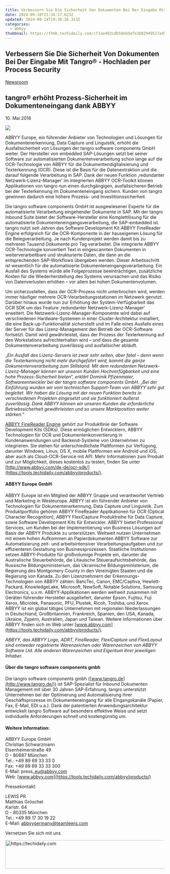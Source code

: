 ```yaml
---
title: Verbessern Sie Die Sicherheit Von Dokumenten Bei Der Eingabe Mit Tangro® - Hochladen per Process Security
date: 2024-09-10T21:34:17.623Z
updated: 2024-09-14T19:38:26.313Z
categories:
  - abbyy
thumbnail: https://thmb.techidaily.com/cf1ae4b3cdb5debdafe3b02949517a45048f6142dd7f5f842e985181e8a620c0.jpg
---
```


## Verbessern Sie Die Sicherheit Von Dokumenten Bei Der Eingabe Mit Tangro® - Hochladen per Process Security

[Newsroom](https://tools.techidaily.com/abbyy/products/)

## tangro® erhöht Prozess-Sicherheit im Dokumenteneingang dank ABBYY

10\. Mai 2016

![](https://content.abbyy.com/-/media/project/abbyy/abbyy/branchtemplates/shutterstock_1272462163_1296-x-729.jpg?h=729&iar=0&w=1296)

ABBYY Europe, ein führender Anbieter von Technologien und Lösungen für Dokumentenerkennung, Data Capture und Linguistik, erhöht die Ausfallsicherheit von Lösungen der tangro software components GmbH weiter. Der Hersteller von embedded SAP-Lösungen setzt bei seiner Software zur automatisierten Dokumentenverarbeitung schon lange auf die OCR-Technologie von ABBYY für die Dokumentendigitalisierung und Texterkennung (OCR). Diese ist die Basis für die Datenextraktion und die darauf folgende Verarbeitung in SAP. Dank der neuen Funktion ‚redundanter Netzwerk-Lizenz-Manager‘ im integrierten ABBYY OCR-Toolkit können Applikationen von tangro nun einen durchgängigen, ausfallsicheren Betrieb bei der Texterkennung im Dokumenteneingang sichern. Kunden von tangro gewinnen dadurch eine höhere Prozess- und Investitionssicherheit.

Die tangro software components GmbH ist ausgewiesener Experte für die automatisierte Verarbeitung eingehender Dokumente in SAP. Mit der tangro Inbound Suite bietet der Software-Hersteller eine Komplettlösung für die automatisierte Dokumenteneingangsverarbeitung, die SAP-embedded ist. tangro nutzt seit Jahren das Software Development Kit ABBYY FineReader Engine erfolgreich für die OCR-Komponente in der hauseigenen Lösung für die Belegverarbeitung. Je nach Kundenprojekt werden damit bis zu mehreren Tausend Dokumente pro Tag verarbeitet. Die integrierte ABBYY OCR-Technologie konvertiert Text in eingescannten Dokumenten in weiterverarbeitbare und strukturierte Daten, die dann an die entsprechenden SAP-Workflows übergeben werden. Dieser Arbeitsschritt ist wesentlich für die automatisierte Dokumenteneingangsverarbeitung. Ein Ausfall des Systems würde alle Folgeprozesse beeinträchtigen, zusätzliche Kosten für die Wiederherstellung des Systems verursachen und das Risiko von Datenverlusten erhöhen – vor allem bei hohen Dokumentenvolumen.

Um sicherzustellen, dass der OCR-Prozess nicht unterbrochen wird, werden immer häufiger mehrere OCR-Verarbeitungsstationen im Netzwerk genutzt. Darüber hinaus wurde nun zur Erhöhung der System-Verfügbarkeit das OCR SDK um das Feature ‚redundanter Netzwerk-Lizenz-Manager‘ erweitert. Die Netzwerk-Lizenz-Manager-Komponente wird dabei auf verschiedenen Hardware-Systemen in einer Cluster-Architektur installiert, die eine Back-up-Funktionalität sicherstellt und im Falle eines Ausfalls eines der Server für das Lizenz-Management den Betrieb der OCR-Software fortsetzt. Damit wird gewährleistet, dass der Prozess der Texterkennung auf den Workstations aufrechterhalten wird – und dass die gesamte Dokumentenverarbeitung zuverlässig und ausfallsicher abläuft.

„_Ein Ausfall des Lizenz-Servers ist zwar sehr selten, aber fatal – denn wenn die Texterkennung nicht mehr durchgeführt wird, kommt die ganze Dokumentenverarbeitung zum Stillstand. Mit dem redundanten Netzwerk-Lizenz-Manager können wir unseren Kunden Hochverfügbarkeit und eine hohe Prozess-Sicherheit bieten“, erklärt Dominik Pfizenmaier, Softwareentwickler bei der tangro software components GmbH. „Bei der Einführung wurden wir vom technischen Support-Team von ABBYY sehr gut begleitet. Wir haben die Lösung mit der neuen Funktion bereits in verschiedenen Projekten eingesetzt und sie funktioniert äußerst zuverlässig. Dank ABBYY können wir unseren Kunden die erforderliche Betriebssicherheit gewährleisten und so unsere Marktposition weiter stärken._“

[ABBYY FineReader Engine](https://tools.techidaily.com/abbyy/products/) gehört zur Produktlinie der Software Development Kits (SDKs). Diese ermöglichen Entwicklern, ABBYY Technologien für OCR und Dokumentenkonvertierung in Kundenanwendungen und Backend-Systeme von Unternehmen zu integrieren. Sie stehen für unterschiedlichste Plattformen zur Verfügung, darunter Windows, Linux, OS X, mobile Plattformen wie Android und iOS, aber auch als Cloud-OCR-Service mit API. Mehr Informationen zum Produkt und zur Möglichkeit, dieses kostenlos zu testen, finden Sie unter [http://www.abbyy.com/de-de/ocr-sdk/](https://tools.techidaily.com/abbyy/products/).

#### ABBYY Europe GmbH

ABBYY Europe ist ein Mitglied der ABBYY Gruppe und verantwortet Vertrieb und Marketing in Westeuropa. ABBYY ist ein führender Anbieter von Technologien für Dokumentenerkennung, Data Capture und Linguistik. Zum Produktportfolio gehören ABBYY FineReader Applikationen für OCR (Optical Character Recognition), ABBYY FlexiCapture Produktreihe für Data Capture, sowie Software Development Kits für Entwickler. ABBYY bietet Professional Services, um Kunden bei der Implementierung von Business Lösungen auf Basis der ABBYY Produkte zu unterstützen. Weltweit nutzen Unternehmen mit einem hohen Aufkommen an Papierdokumenten ABBYY Software zur Automatisierung zeit- und arbeitsintensiver Verarbeitungsaufgaben und zur effizienteren Gestaltung von Businessprozessen. Staatliche Institutionen setzen ABBYY-Produkte für großvolumige Projekte ein, darunter die Australische Steuerbehörde, die Litauische Steueraufsichtsbehörde, das Russische Bildungsministerium, das Ukrainische Bildungsministerium, die Regierung des Montgomery County in den Vereinigten Staaten und die Regierung von Kanada. Zu den Lizenznehmern der Erkennungs-Technologien von ABBYY zählen: BancTec, Canon, EMC/Captiva, Hewlett-Packard, KnowledgeLake, Microsoft, NewSoft, Notable Solutions, Samsung Electronics, u.v.m. ABBYY-Applikationen werden weltweit zusammen mit Geräten führender Hersteller ausgeliefert, darunter Epson, Fujitsu, Fuji Xerox, Microtek, Panasonic, PFU, Plustek, Ricoh, Toshiba, und Xerox. ABBYY ist ein global tätiges Unternehmen mit regionalen Niederlassungen in Deutschland, Großbritannien, Frankreich, Spanien, den USA, Kanada, Ukraine, Zypern, Australien, Japan und Taiwan. Weitere Informationen über ABBYY finden sich im Web unter [www.abbyy.com](https://tools.techidaily.com/abbyy/products/).

_ABBYY, das ABBYY Logo, ADRT, FineReader, FlexiCapture und FlexiLayout sind entweder registrierte Warenzeichen oder Warenzeichen von ABBYY Software Ltd. Alle anderen Warenzeichen sind Eigentum ihrer jeweiligen Inhaber._

#### Über die tangro software components gmbh

Die tangro software components gmbh ([www.tangro.de](http://www.tangro.de/)) ist SAP-Spezialist für Inbound Dokumenten Management mit über 30 Jahren SAP-Erfahrung. tangro unterstützt Unternehmen bei der Optimierung und Automatisierung ihrer Geschäftsprozesse im Dokumenteneingang für alle Eingangskanäle (Papier, Fax, E-Mail, EDI u.a.). Dank der patentierten Anwendungsarchitektur entwickelt tangro Software auf besonders effektive Weise und setzt individuelle Anforderungen schnell und kostengünstig um.

#### Weitere Information:

ABBYY Europe GmbH  
Christian Schwarzmann  
Elsenheimerstraße 49   
D - 80687 München   
Tel.: +49 89 69 33 33 0  
Fax: +49 89 69 33 33 300  
E-Mail: press\_eu@abbyy.com  
Web: [www.abbyy.com](https://tools.techidaily.com/abbyy/products/)

Pressekontakt:

LEWIS PR  
Matthias Gröschel  
Karlstr. 64  
D - 80335 München  
Tel.: +49 89 17 30 19 22  
E-Mail: abbyygermany@teamlewis.com

  
Vernetzen Sie sich mit uns

<ins class="adsbygoogle"
     style="display:block"
     data-ad-format="autorelaxed"
     data-ad-client="ca-pub-7571918770474297"
     data-ad-slot="1223367746"></ins>

<ins class="adsbygoogle"
     style="display:block"
     data-ad-client="ca-pub-7571918770474297"
     data-ad-slot="8358498916"
     data-ad-format="auto"
     data-full-width-responsive="true"></ins>



<!-- affiliate ads begin -->
<a href="https://ephamedtechinc.pxf.io/c/5597632/2136627/26400" target="_top" id="2136627">
  <img src="//a.impactradius-go.com/display-ad/26400-2136627" border="0" alt="https://techidaily.com" width="728" height="90"/>
</a>
<img height="0" width="0" src="https://ephamedtechinc.pxf.io/i/5597632/2136627/26400" style="position:absolute;visibility:hidden;" border="0" />
<!-- affiliate ads end -->

